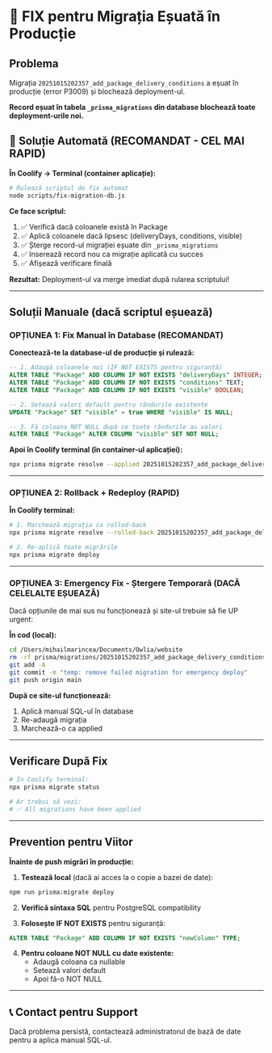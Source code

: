 # 🚨 FIX pentru Migrația Eșuată în Producție

## Problema

Migrația `20251015202357_add_package_delivery_conditions` a eșuat în producție (error P3009) și blochează deployment-ul.

**Record eșuat în tabela `_prisma_migrations` din database blochează toate deployment-urile noi.**

## 🚀 Soluție Automată (RECOMANDAT - CEL MAI RAPID)

**În Coolify → Terminal (container aplicație):**

```bash
# Rulează scriptul de fix automat
node scripts/fix-migration-db.js
```

**Ce face scriptul:**
1. ✅ Verifică dacă coloanele există în Package
2. ✅ Aplică coloanele dacă lipsesc (deliveryDays, conditions, visible)
3. ✅ Șterge record-ul migrației eșuate din `_prisma_migrations`
4. ✅ Inserează record nou ca migrație aplicată cu succes
5. ✅ Afișează verificare finală

**Rezultat:** Deployment-ul va merge imediat după rularea scriptului!

---

## Soluții Manuale (dacă scriptul eșuează)

### **OPȚIUNEA 1: Fix Manual în Database (RECOMANDAT)**

**Conectează-te la database-ul de producție și rulează:**

```sql
-- 1. Adaugă coloanele noi (IF NOT EXISTS pentru siguranță)
ALTER TABLE "Package" ADD COLUMN IF NOT EXISTS "deliveryDays" INTEGER;
ALTER TABLE "Package" ADD COLUMN IF NOT EXISTS "conditions" TEXT;
ALTER TABLE "Package" ADD COLUMN IF NOT EXISTS "visible" BOOLEAN;

-- 2. Setează valori default pentru rândurile existente
UPDATE "Package" SET "visible" = true WHERE "visible" IS NULL;

-- 3. Fă coloana NOT NULL după ce toate rândurile au valori
ALTER TABLE "Package" ALTER COLUMN "visible" SET NOT NULL;
```

**Apoi în Coolify terminal (în container-ul aplicației):**

```bash
npx prisma migrate resolve --applied 20251015202357_add_package_delivery_conditions
```

---

### **OPȚIUNEA 2: Rollback + Redeploy (RAPID)**

**În Coolify terminal:**

```bash
# 1. Marchează migrația ca rolled-back
npx prisma migrate resolve --rolled-back 20251015202357_add_package_delivery_conditions

# 2. Re-aplică toate migrările
npx prisma migrate deploy
```

---

### **OPȚIUNEA 3: Emergency Fix - Ștergere Temporară (DACĂ CELELALTE EȘUEAZĂ)**

Dacă opțiunile de mai sus nu funcționează și site-ul trebuie să fie UP urgent:

**În cod (local):**
```bash
cd /Users/mihailmarincea/Documents/Owlia/website
rm -rf prisma/migrations/20251015202357_add_package_delivery_conditions
git add -A
git commit -m "temp: remove failed migration for emergency deploy"
git push origin main
```

**După ce site-ul funcționează:**
1. Aplică manual SQL-ul în database
2. Re-adaugă migrația
3. Marchează-o ca applied

---

## Verificare După Fix

```bash
# În Coolify terminal:
npx prisma migrate status

# Ar trebui să vezi:
# ✅ All migrations have been applied
```

---

## Prevention pentru Viitor

**Înainte de push migrări în producție:**

1. **Testează local** (dacă ai acces la o copie a bazei de date):
```bash
npm run prisma:migrate deploy
```

2. **Verifică sintaxa SQL** pentru PostgreSQL compatibility

3. **Folosește IF NOT EXISTS** pentru siguranță:
```sql
ALTER TABLE "Package" ADD COLUMN IF NOT EXISTS "newColumn" TYPE;
```

4. **Pentru coloane NOT NULL cu date existente:**
   - Adaugă coloana ca nullable
   - Setează valori default
   - Apoi fă-o NOT NULL

---

## 📞 Contact pentru Support

Dacă problema persistă, contactează administratorul de bază de date pentru a aplica manual SQL-ul.

